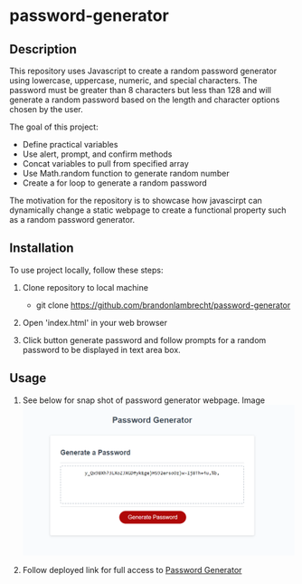 # password-generator

## Description

This repository uses Javascript to create a random password generator using lowercase, uppercase, numeric, and special characters. The password must be greater than 8 characters but less than 128 and will generate a random password based on the length and character options chosen by the user.

The goal of this project:

- Define practical variables 
- Use alert, prompt, and confirm methods
- Concat variables to pull from specified array
- Use Math.random function to generate random number 
- Create a for loop to generate a random password

The motivation for the repository is to showcase how javascirpt can dynamically change a static webpage to create a functional property such as a random password generator. 

## Installation

To use project locally, follow these steps:

1. Clone repository to local machine 
    - git clone https://github.com/brandonlambrecht/password-generator

2. Open 'index.html' in your web browser 

3. Click button generate password and follow prompts for a random password to be displayed in text area box.


## Usage

1. See below for snap shot of password generator webpage. 
Image![Password Generator](./screenshot.png)


2. Follow deployed link for full access to
[Password Generator](https://brandonlambrecht.github.io/password-generator/)
